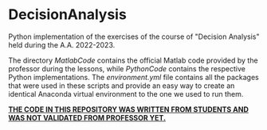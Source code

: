 # DecisionAnalysis

Python implementation of the exercises of the course of "Decision Analysis" held during the A.A. 2022-2023.

The directory *MatlabCode* contains the official Matlab code provided by the professor during the lessons, while *PythonCode* contains the respective Python implementations. The *environment.yml* file contains all the packages that were used in these scripts and provide an easy way to create an identical Anaconda virtual environment to the one we used to run them.

**<u>THE CODE IN THIS REPOSITORY WAS WRITTEN FROM STUDENTS AND WAS NOT VALIDATED FROM PROFESSOR YET.</u>**
